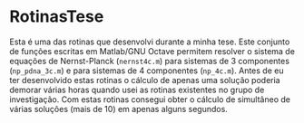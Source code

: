 # RotinasTese

Esta é uma das rotinas que desenvolvi durante a minha tese.
Este conjunto de funções escritas em Matlab/GNU Octave permitem resolver o sistema de equações de Nernst-Planck (`nernst4c.m`) para sistemas de 3 componentes (`np_pdna_3c.m`) e para sistemas de 4 componentes (`np_4c.m`).
Antes de eu ter desenvolvido estas rotinas o cálculo de apenas uma solução poderia demorar várias horas quando usei as rotinas existentes no grupo de investigação. Com estas rotinas consegui obter o cálculo de simultâneo de várias soluções (mais de 10) em apenas alguns segundos.
